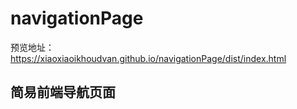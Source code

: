 # navigationPage
预览地址：https://xiaoxiaoikhoudvan.github.io/navigationPage/dist/index.html

## 简易前端导航页面
